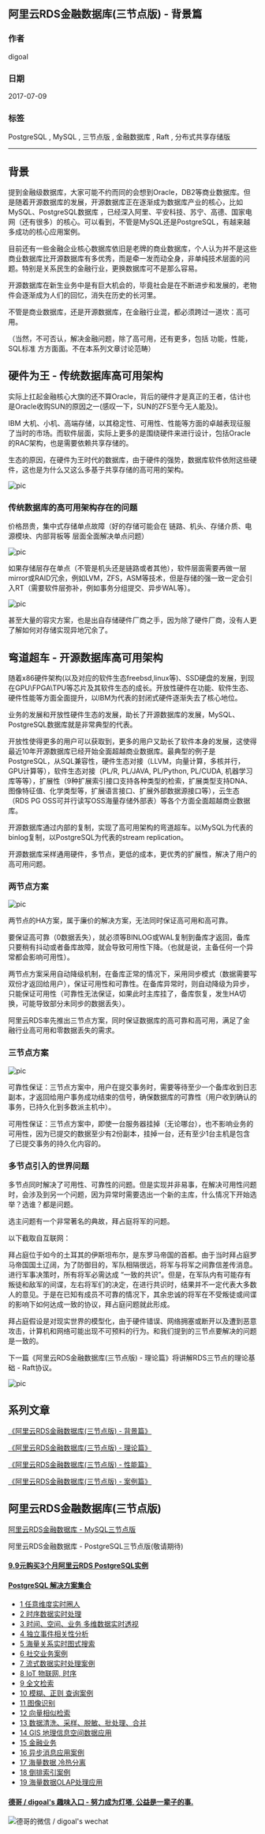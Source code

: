 ## 阿里云RDS金融数据库(三节点版) - 背景篇
         
### 作者          
digoal         
           
### 日期           
2017-07-09       
                    
### 标签    
PostgreSQL , MySQL , 三节点版 , 金融数据库 , Raft , 分布式共享存储版     
    
----    
     
## 背景  
提到金融级数据库，大家可能不约而同的会想到Oracle，DB2等商业数据库。但是随着开源数据库的发展，开源数据库正在逐渐成为数据库产业的核心，比如MySQL、PostgreSQL数据库 ，已经深入阿里、平安科技、苏宁、高德、国家电网（还有很多）的核心。可以看到，不管是MySQL还是PostgreSQL，有越来越多成功的核心应用案例。  
  
目前还有一些金融企业核心数据库依旧是老牌的商业数据库，个人认为并不是这些商业数据库比开源数据库有多优秀，而是牵一发而动全身，非单纯技术层面的问题。特别是关系民生的金融行业，更换数据库可不是那么容易。  
  
开源数据库在新生业务中是有巨大机会的，毕竟社会是在不断进步和发展的，老物件会逐渐成为人们的回忆，消失在历史的长河里。  
  
不管是商业数据库，还是开源数据库，在金融行业混，都必须跨过一道坎：高可用。  
  
（当然，不可否认，解决金融问题，除了高可用，还有更多，包括 功能，性能，SQL标准 方方面面。不在本系列文章讨论范畴）  
  
## 硬件为王 - 传统数据库高可用架构  
实际上扛起金融核心大旗的还不算Oracle，背后的硬件才是真正的王者，估计也是Oracle收购SUN的原因之一(感叹一下，SUN的ZFS至今无人能及)。  
  
IBM 大机、小机、高端存储，以其稳定性、可用性、性能等方面的卓越表现征服了当时的市场。而软件层面，实际上更多的是围绕硬件来进行设计，包括Oracle的RAC架构，也是需要依赖共享存储的。  
  
生态的原因，在硬件为王时代的数据库，由于硬件的强势，数据库软件依附这些硬件，这也是为什么又这么多基于共享存储的高可用的架构。  
  
![pic](20170709_02_pic_001.jpg)  
  
### 传统数据库的高可用架构存在的问题  
  
价格昂贵，集中式存储单点故障（好的存储可能会在 链路、机头、存储介质、电源模块、内部背板等 层面全面解决单点问题）  
  
![pic](20170709_02_pic_002.jpg)  
  
如果存储层存在单点（不管是机头还是链路或者其他），软件层面需要再做一层mirror或RAID冗余，例如LVM，ZFS，ASM等技术，但是存储的强一致一定会引入RT（需要软件层弥补，例如事务分组提交、异步WAL等）。  
  
![pic](20170709_02_pic_003.jpg)  
  
甚至大量的容灾方案，也是出自存储硬件厂商之手，因为除了硬件厂商，没有人更了解如何对存储实现异地冗余了。  
  
## 弯道超车 - 开源数据库高可用架构  
随着x86硬件架构(以及对应的软件生态freebsd,linux等)、SSD硬盘的发展，到现在GPU\FPGA\TPU等芯片及其软件生态的成长。开放性硬件在功能、软件生态、硬件性能等方面全面提升，以IBM为代表的封闭式硬件逐渐失去了核心地位。  
  
业务的发展和开放性硬件生态的发展，助长了开源数据库的发展，MySQL、PostgreSQL数据库就是非常典型的代表。  
  
开放性使得更多的用户可以获取到，更多的用户又助长了软件本身的发展，这使得最近10年开源数据库已经开始全面超越商业数据库。最典型的例子是PostgreSQL，从SQL兼容性，硬件生态对接（LLVM，向量计算，多核并行，GPU计算等），软件生态对接（PL/R, PL/JAVA, PL/Python, PL/CUDA, 机器学习库等等），扩展性（9种扩展索引接口支持各种类型的检索，扩展类型支持DNA、图像特征值、化学类型等，扩展语言接口、扩展外部数据源接口等），云生态（RDS PG OSS可并行读写OSS海量存储外部表）等各个方面全面超越商业数据库。  
  
开源数据库通过内部的复制，实现了高可用架构的弯道超车。以MySQL为代表的binlog复制，以PostgreSQL为代表的stream replication。  
  
开源数据库采样通用硬件，多节点，更低的成本，更优秀的扩展性，解决了用户的高可用问题。  
  
### 两节点方案  
![pic](20170709_02_pic_004.jpg)  
  
两节点的HA方案，属于廉价的解决方案，无法同时保证高可用和高可靠。  
  
要保证高可靠（0数据丢失），就必须等BINLOG或WAL复制到备库才返回，备库只要稍有抖动或者备库故障，就会导致可用性下降。（也就是说，主备任何一个异常都会影响可用性）。  
  
两节点方案采用自动降级机制，在备库正常的情况下，采用同步模式（数据需要写双份才返回给用户），保证可用性和可靠性。在备库异常时，则自动降级为异步，只能保证可用性（可靠性无法保证，如果此时主库挂了，备库恢复，发生HA切换，可能导致部分未同步的数据丢失）。  
  
阿里云RDS率先推出三节点方案，同时保证数据库的高可靠和高可用，满足了金融行业高可用和零数据丢失的需求。  
   
### 三节点方案  
![pic](20170709_02_pic_005.jpg)  
  
可靠性保证：三节点方案中，用户在提交事务时，需要等待至少一个备库收到日志副本，才返回给用户事务成功结束的信号，确保数据库的可靠性（用户收到确认的事务，已持久化到多数派主机中）。  
  
可用性保证：三节点方案中，即使一台服务器挂掉（无论哪台），也不影响业务的可用性，因为已提交的数据至少有2份副本，挂掉一台，还有至少1台主机是包含了已提交事务的持久化内容的。  
  
### 多节点引入的世界问题  
多节点同时解决了可用性、可靠性的问题。但是实现并非易事，在解决可用性问题时，会涉及到另一个问题，因为异常时需要选出一个新的主库，什么情况下开始选举？选谁？都是问题。  
  
选主问题有一个非常著名的典故，拜占庭将军的问题。  
  
以下截取自互联网：  
  
拜占庭位于如今的土耳其的伊斯坦布尔，是东罗马帝国的首都。由于当时拜占庭罗马帝国国土辽阔，为了防御目的，军队相隔很远，将军与将军之间靠信差传消息。进行军事决策时，所有将军必需达成 “一致的共识”。但是，在军队内有可能存有叛徒和敌军的间谍，左右将军们的决定，在进行共识时，结果并不一定代表大多数人的意见。于是在已知有成员不可靠的情况下，其余忠诚的将军在不受叛徒或间谍的影响下如何达成一致的协议，拜占庭问题就此形成。  
  
拜占庭假设是对现实世界的模型化，由于硬件错误、网络拥塞或断开以及遭到恶意攻击，计算机和网络可能出现不可预料的行为。和我们提到的三节点要解决的问题是一致的。  
  
下一篇《阿里云RDS金融数据库(三节点版) - 理论篇》将讲解RDS三节点的理论基础 - Raft协议。  
    
![pic](20170709_02_pic_006.png)  
    
## 系列文章  
[《阿里云RDS金融数据库(三节点版) - 背景篇》](../201707/20170709_02.md)  
  
[《阿里云RDS金融数据库(三节点版) - 理论篇》](../201707/20170710_01.md)  
  
[《阿里云RDS金融数据库(三节点版) - 性能篇》](../201707/20170713_01.md)  
  
[《阿里云RDS金融数据库(三节点版) - 案例篇》](../201707/20170723_01.md)  
  
## 阿里云RDS金融数据库(三节点版)
[阿里云RDS金融数据库 - MySQL三节点版](https://help.aliyun.com/document_detail/51701.htm)  
  
阿里云RDS金融数据库 - PostgreSQL三节点版(敬请期待)  
  
  
  
  
  
  
  
  
  
  
  
  
  
  
  
  
  
  
  
  
  
  
  
  
  
  
  
  
  
  
  
  
  
  
  
  
  
  
  
  
  
  
  
  
  
  
#### [9.9元购买3个月阿里云RDS PostgreSQL实例](https://www.aliyun.com/database/postgresqlactivity "57258f76c37864c6e6d23383d05714ea")
  
  
#### [PostgreSQL 解决方案集合](https://yq.aliyun.com/topic/118 "40cff096e9ed7122c512b35d8561d9c8")
- [1 任意维度实时圈人](https://yq.aliyun.com/topic/118 "40cff096e9ed7122c512b35d8561d9c8")
- [2 时序数据实时处理](https://yq.aliyun.com/topic/118 "40cff096e9ed7122c512b35d8561d9c8")
- [3 时间、空间、业务 多维数据实时透视](https://yq.aliyun.com/topic/118 "40cff096e9ed7122c512b35d8561d9c8")
- [4 独立事件相关性分析](https://yq.aliyun.com/topic/118 "40cff096e9ed7122c512b35d8561d9c8")
- [5 海量关系实时图式搜索](https://yq.aliyun.com/topic/118 "40cff096e9ed7122c512b35d8561d9c8")
- [6 社交业务案例](https://yq.aliyun.com/topic/118 "40cff096e9ed7122c512b35d8561d9c8")
- [7 流式数据实时处理案例](https://yq.aliyun.com/topic/118 "40cff096e9ed7122c512b35d8561d9c8")
- [8 IoT 物联网, 时序](https://yq.aliyun.com/topic/118 "40cff096e9ed7122c512b35d8561d9c8")
- [9 全文检索](https://yq.aliyun.com/topic/118 "40cff096e9ed7122c512b35d8561d9c8")
- [10 模糊、正则 查询案例](https://yq.aliyun.com/topic/118 "40cff096e9ed7122c512b35d8561d9c8")
- [11 图像识别](https://yq.aliyun.com/topic/118 "40cff096e9ed7122c512b35d8561d9c8")
- [12 向量相似检索](https://yq.aliyun.com/topic/118 "40cff096e9ed7122c512b35d8561d9c8")
- [13 数据清洗、采样、脱敏、批处理、合并](https://yq.aliyun.com/topic/118 "40cff096e9ed7122c512b35d8561d9c8")
- [14 GIS 地理信息空间数据应用](https://yq.aliyun.com/topic/118 "40cff096e9ed7122c512b35d8561d9c8")
- [15 金融业务](https://yq.aliyun.com/topic/118 "40cff096e9ed7122c512b35d8561d9c8")
- [16 异步消息应用案例](https://yq.aliyun.com/topic/118 "40cff096e9ed7122c512b35d8561d9c8")
- [17 海量数据 冷热分离](https://yq.aliyun.com/topic/118 "40cff096e9ed7122c512b35d8561d9c8")
- [18 倒排索引案例](https://yq.aliyun.com/topic/118 "40cff096e9ed7122c512b35d8561d9c8")
- [19 海量数据OLAP处理应用](https://yq.aliyun.com/topic/118 "40cff096e9ed7122c512b35d8561d9c8")
  
  
#### [德哥 / digoal's 趣味入口 - 努力成为灯塔, 公益是一辈子的事.](https://github.com/digoal/blog/blob/master/README.md "22709685feb7cab07d30f30387f0a9ae")
  
  
![德哥的微信 / digoal's wechat](../pic/digoal_weixin.jpg "f7ad92eeba24523fd47a6e1a0e691b59")
  
